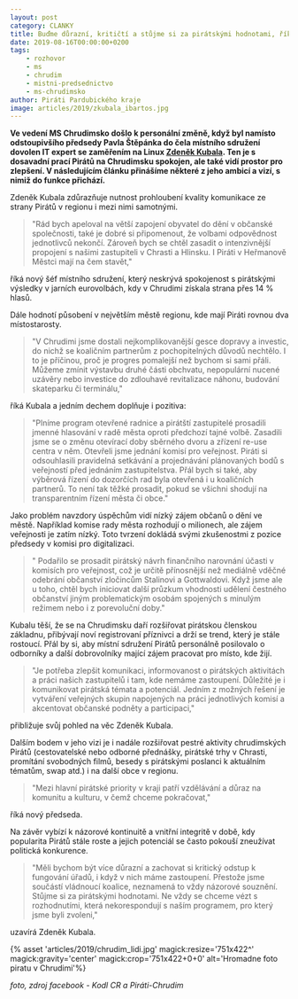 ```yaml
---
layout: post
category: CLANKY
title: Buďme důrazní, kritičtí a stůjme si za pirátskými hodnotami, říká nový šéf MS Chrudimsko Kubala
date: 2019-08-16T00:00:00+0200
tags: 
    - rozhovor
    - ms
    - chrudim
    - mistni-predsednictvo
    - ms-chrudimsko
author: Piráti Pardubického kraje
image: articles/2019/zkubala_ibartos.jpg
---
```


**Ve vedení MS Chrudimsko došlo k personální změně, když byl namísto odstoupivšího předsedy Pavla Štěpánka 
do čela místního sdružení dovolen IT expert se zaměřením na Linux [Zdeněk Kubala](https://chrudim.pirati.cz/lide/zdenek-kubala/). Ten je s dosavadní prací Pirátů 
na Chrudimsku spokojen, ale také vidí prostor pro zlepšení. V následujícím článku přinášíme některé z jeho ambicí 
a vizí, s nimiž do funkce přichází.**

Zdeněk Kubala zdůrazňuje nutnost prohloubení kvality komunikace ze strany Pirátů v regionu i mezi nimi samotnými. 
>&quot;Rád bych apeloval na větší zapojení obyvatel do dění v občanské společnosti, také je dobré si připomenout, 
>že volbami odpovědnost jednotlivců nekončí. Zároveň bych se chtěl zasadit o intenzivnější propojení s našimi 
>zastupiteli v Chrasti a Hlinsku. I Piráti v Heřmanově Městci mají na čem stavět,&quot; 

říká nový šéf místního sdružení, který neskrývá spokojenost s pirátskými výsledky v jarních eurovolbách, kdy v 
Chrudimi získala strana přes 14 % hlasů.

Dále hodnotí působení v největším městě regionu, kde mají Piráti rovnou dva místostarosty.
>&quot;V Chrudimi jsme dostali nejkomplikovanější gesce dopravy a investic, do nichž se koaličním partnerům z 
>pochopitelných důvodů nechtělo. I to je příčinou, proč je progres pomalejší než bychom si sami přáli. 
>Můžeme zmínit výstavbu druhé části obchvatu, nepopulární nucené uzávěry nebo investice do zdlouhavé revitalizace 
>náhonu, budování skateparku či terminálu,&quot;

říká Kubala a jedním dechem doplňuje i pozitiva: 
>&quot;Plníme program otevřené radnice a pirátští zastupitelé 
>prosadili jmenné hlasování v radě města oproti předchozí tajné volbě. Zasadili jsme se o změnu otevírací doby 
>sběrného dvoru a zřízení re-use centra v něm. Otevřeli jsme jednání komisí pro veřejnost. Piráti si odsouhlasili 
>pravidelná setkávání a projednávání plánovaných bodů s veřejností před jednáním zastupitelstva. Přál bych si také, 
>aby výběrová řízení do dozorčích rad byla otevřená i u koaličních partnerů. To není tak těžké prosadit, 
>pokud se všichni shodují na transparentním řízení města či obce.&quot;

Jako problém navzdory úspěchům vidí nízký zájem občanů o dění ve městě. Například komise rady města rozhodují o 
milionech, ale zájem veřejnosti je zatím nízký. Toto tvrzení dokládá svými zkušenostmi z pozice předsedy v komisi 
pro digitalizaci.
>&quot; Podařilo se prosadit pirátský návrh finančního narovnání účasti v komisích pro veřejnost, což je určitě 
>přínosnější než mediálně vděčné odebrání občanství zločincům Stalinovi a Gottwaldovi. Když jsme ale u toho, 
>chtěl bych iniciovat další průzkum vhodnosti udělení čestného občanství jiným problematickým osobám spojených 
>s minulým režimem nebo i z porevoluční doby.&quot;

Kubalu těší, že se na Chrudimsku daří rozšiřovat pirátskou členskou základnu, přibývají noví registrovaní příznivci 
a drží se trend, který je stále rostoucí. Přál by si, aby místní sdružení Pirátů personálně posilovalo o odborníky 
a další dobrovolníky mající zájem pracovat pro místo, kde žijí.
>&quot;Je potřeba zlepšit komunikaci, informovanost o pirátských aktivitách a práci našich zastupitelů i tam, 
>kde nemáme zastoupení. Důležité je i komunikovat pirátská témata a potenciál. Jedním z možných řešení je vytváření 
>veřejných skupin napojených na práci jednotlivých komisí a akcentovat občanské podněty a participaci,&quot;

přibližuje svůj pohled na věc Zdeněk Kubala.

Dalším bodem v jeho vizi je i nadále rozšiřovat pestré aktivity chrudimských Pirátů (cestovatelské nebo odborné přednášky, 
pirátské trhy v Chrasti, promítání svobodných filmů, besedy s pirátskými poslanci k aktuálním tématům, swap atd.) i 
na další obce v regionu.
>&quot;Mezi hlavní pirátské priority v kraji patří vzdělávání a důraz na komunitu a kulturu, v čemž chceme pokračovat,&quot; 

říká nový předseda.

Na závěr vybízí k názorové kontinuitě a vnitřní integritě v době, kdy popularita Pirátů stále roste a jejich potenciál 
se často pokouší zneužívat politická konkurence.
>&quot;Měli bychom být více důrazní a zachovat si kritický odstup k fungování úřadů, i když v nich máme zastoupení. 
>Přestože jsme součástí vládnoucí koalice, neznamená to vždy názorové souznění. Stůjme si za pirátskými hodnotami. 
>Ne vždy se chceme vézt s rozhodnutími, která nekorespondují s naším programem, pro který jsme byli zvoleni,&quot;

uzavírá Zdeněk Kubala.

{% asset 'articles/2019/chrudim_lidi.jpg' magick:resize='751x422^' 
magick:gravity='center' magick:crop='751x422+0+0' alt='Hromadne foto piratu v Chrudimi'%}

*foto, zdroj facebook - Kodl CR a Piráti-Chrudim*
